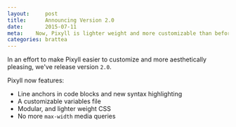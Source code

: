 ```yaml
---
layout:     post
title:      Announcing Version 2.0
date:       2015-07-11
meta:    Now, Pixyll is lighter weight and more customizable than before.
categories: brattea
---
```


In an effort to make Pixyll easier to customize and more aesthetically pleasing, we've release version `2.0`.

Pixyll now features:

* Line anchors in code blocks and new syntax highlighting
* A customizable variables file
* Modular, and lighter weight CSS
* No more `max-width` media queries

